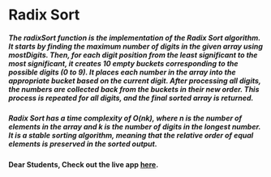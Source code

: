# Radix Sort

##### The radixSort function is the implementation of the Radix Sort algorithm. It starts by finding the maximum number of digits in the given array using mostDigits. Then, for each digit position from the least significant to the most significant, it creates 10 empty buckets corresponding to the possible digits (0 to 9). It places each number in the array into the appropriate bucket based on the current digit. After processing all digits, the numbers are collected back from the buckets in their new order. This process is repeated for all digits, and the final sorted array is returned.

##### Radix Sort has a time complexity of O(nk), where n is the number of elements in the array and k is the number of digits in the longest number. It is a stable sorting algorithm, meaning that the relative order of equal elements is preserved in the sorted output.

#### Dear Students, Check out the live app [here](https://kdeepika-brs.github.io/Radix-Sort/).
